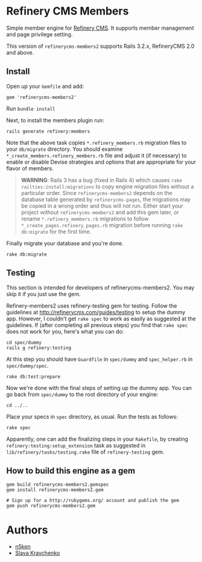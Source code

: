 # Refinery CMS Members

Simple member engine for [Refinery CMS](http://refinerycms.com). It supports member management and page privilege setting.

This version of `refinerycms-members2` supports Rails 3.2.x, RefineryCMS 2.0 and above.

## Install

Open up your `Gemfile` and add:

    gem 'refinerycms-members2'

Run `bundle install`

Next, to install the members plugin run:

    rails generate refinery:members

Note that the above task copies `*.refinery_members.rb` migration files to your `db/migrate` directory.
You should examine `*_create_members.refinery_members.rb` file and adjust it (if necessary)
to enable or disable Devise strategies and options that are appropriate for your flavor of members.

> **WARNING**: Rails 3 has a bug (fixed in Rails 4) which causes `rake railties:install:migrations`
> to copy engine migration files without a particular order. Since `refinerycms-members2`
> depends on the database table generated by `refinerycms-pages`, the migrations may be copied
> in a wrong order and thus will not run. Either start your project without `refinerycms-members2`
> and add this gem later, or rename `*.refinery_members.rb` migrations to follow
> `*_create_pages.refinery_pages.rb` migration before running `rake db:migrate` for the first time.

Finally migrate your database and you're done.

    rake db:migrate

## Testing

This section is intended for developers of refinerycms-members2.
You may skip it if you just use the gem.

Refinery-members2 uses refinery-testing gem for testing.
Follow the guidelines at http://refinerycms.com/guides/testing to setup the dummy app.
However, I couldn't get `rake spec` to work as easily as suggested at the guidelines.
If (after completing all previous steps) you find that `rake spec` does not work for you,
here's what you can do:

    cd spec/dummy
    rails g refinery:testing

At this step you should have `Guardfile` in `spec/dummy` and `spec_helper.rb` in `spec/dummy/spec`.

    rake db:test:prepare

Now we're done with the final steps of setting up the dummy app.
You can go back from `spec/dummy` to the root directory of your engine:

    cd ../..

Place your specs in `spec` directory, as usual. Run the tests as follows:

    rake spec

Apparently, one can add the finalizing steps in your `Rakefile`, by creating
`refinery:testing:setup_extension` task as suggested in `lib/refinery/tasks/testing.rake` file
of `refinery-testing` gem.

## How to build this engine as a gem

    gem build refinerycms-members2.gemspec
    gem install refinerycms-members2.gem
    
    # Sign up for a http://rubygems.org/ account and publish the gem
    gem push refinerycms-members2.gem

# Authors

  - [n5ken](https://github.com/n5ken)
  - [Slava Kravchenko](https://github.com/cordawyn)
